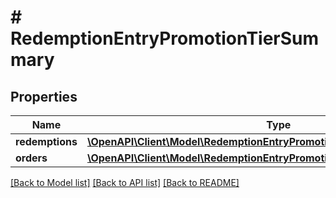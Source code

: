 # # RedemptionEntryPromotionTierSummary

## Properties

Name | Type | Description | Notes
------------ | ------------- | ------------- | -------------
**redemptions** | [**\OpenAPI\Client\Model\RedemptionEntryPromotionTierSummaryRedemptions**](RedemptionEntryPromotionTierSummaryRedemptions.md) |  | [optional]
**orders** | [**\OpenAPI\Client\Model\RedemptionEntryPromotionTierSummaryOrders**](RedemptionEntryPromotionTierSummaryOrders.md) |  | [optional]

[[Back to Model list]](../../README.md#models) [[Back to API list]](../../README.md#endpoints) [[Back to README]](../../README.md)
